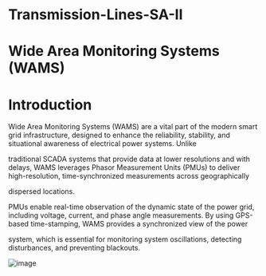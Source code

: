 # Transmission-Lines-SA-II

# Wide Area Monitoring Systems (WAMS)

 # Introduction
 
Wide Area Monitoring Systems (WAMS) are a vital part of the modern smart grid infrastructure, designed to enhance the reliability, stability, and situational awareness of electrical power systems. Unlike 

traditional SCADA systems that provide data at lower resolutions and with delays, WAMS leverages Phasor Measurement Units (PMUs) to deliver high-resolution, time-synchronized measurements across geographically 

dispersed locations.

PMUs enable real-time observation of the dynamic state of the power grid, including voltage, current, and phase angle measurements. By using GPS-based time-stamping, WAMS provides a synchronized view of the power

system, which is essential for monitoring system oscillations, detecting disturbances, and preventing blackouts.

![image](https://github.com/user-attachments/assets/9052340c-96ec-43a4-add4-263097c2dfa6)
